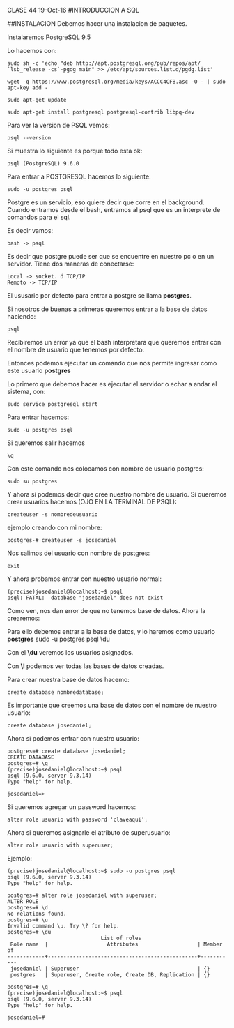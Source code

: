 CLASE 44
19-Oct-16
#INTRODUCCION A SQL

##INSTALACION
Debemos hacer una instalacion de paquetes.

Instalaremos PostgreSQL 9.5

Lo hacemos con:

	sudo sh -c 'echo "deb http://apt.postgresql.org/pub/repos/apt/ `lsb_release -cs`-pgdg main" >> /etc/apt/sources.list.d/pgdg.list'

	wget -q https://www.postgresql.org/media/keys/ACCC4CF8.asc -O - | sudo apt-key add -

	sudo apt-get update

	sudo apt-get install postgresql postgresql-contrib libpq-dev

Para ver la version de PSQL vemos:

	psql --version

Si muestra lo siguiente es porque todo esta ok:

	psql (PostgreSQL) 9.6.0

Para entrar a POSTGRESQL hacemos lo siguiente:

	sudo -u postgres psql

Postgre es un servicio, eso quiere decir que corre en el background. Cuando entramos desde el bash, entramos al psql que es un interprete de comandos para el sql.

Es decir vamos:

	bash -> psql

Es decir que postgre puede ser que se encuentre en nuestro pc o en un servidor. Tiene dos maneras de conectarse:

	Local -> socket. ó TCP/IP
	Remoto -> TCP/IP

El ususario por defecto para entrar a postgre se llama **postgres**.

Si nosotros de buenas a primeras queremos entrar a la base de datos haciendo:

	psql

Recibiremos un error ya que el bash interpretara que queremos entrar con el nombre de usuario que tenemos por defecto.

Entonces podemos ejecutar un comando que nos permite ingresar como este usuario **postgres**

Lo primero que debemos hacer es ejecutar el servidor o echar a andar el sistema, con:

	sudo service postgresql start

Para entrar hacemos:

	sudo -u postgres psql

Si queremos salir hacemos

	\q

Con este comando nos colocamos con nombre de usuario postgres:

	sudo su postgres

Y ahora si podemos decir que cree nuestro nombre de usuario.
Si queremos crear usuarios hacemos (OJO EN LA TERMINAL DE PSQL):

	createuser -s nombredeusuario

ejemplo creando con mi nombre:

	postgres-# createuser -s josedaniel

Nos salimos del usuario con nombre de postgres:

	exit

Y ahora probamos entrar con nuestro usuario normal:

	(precise)josedaniel@localhost:~$ psql
	psql: FATAL:  database "josedaniel" does not exist

Como ven, nos dan error de que no tenemos base de datos. Ahora la crearemos:

Para ello debemos entrar a la base de datos, y lo haremos como usuario **postgres**
	sudo -u postgres psql
	\du

Con el **\du** veremos los usuarios asignados.

Con **\l** podemos ver todas las bases de datos creadas.

Para crear nuestra base de datos hacemo:

	create database nombredatabase;

Es importante que creemos una base de datos con el nombre de nuestro usuario:

	create database josedaniel;

Ahora si podemos entrar con nuestro usuario:

	postgres=# create database josedaniel;
	CREATE DATABASE
	postgres=# \q
	(precise)josedaniel@localhost:~$ psql
	psql (9.6.0, server 9.3.14)
	Type "help" for help.

	josedaniel=> 

Si queremos agregar un password hacemos:

	alter role usuario with password 'claveaqui';

Ahora si queremos asignarle el atributo de superusuario:

	alter role usuario with superuser;

Ejemplo:

	(precise)josedaniel@localhost:~$ sudo -u postgres psql
	psql (9.6.0, server 9.3.14)
	Type "help" for help.

	postgres=# alter role josedaniel with superuser;
	ALTER ROLE
	postgres=# \d
	No relations found.
	postgres=# \u
	Invalid command \u. Try \? for help.
	postgres=# \du
	                              List of roles
	 Role name  |                   Attributes                   | Member of 
	------------+------------------------------------------------+-----------
	 josedaniel | Superuser                                      | {}
	 postgres   | Superuser, Create role, Create DB, Replication | {}

	postgres=# \q
	(precise)josedaniel@localhost:~$ psql
	psql (9.6.0, server 9.3.14)
	Type "help" for help.

	josedaniel=# 

##

